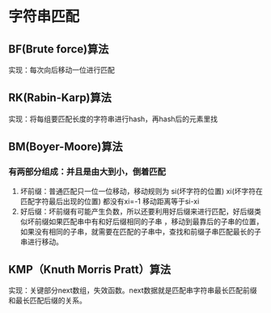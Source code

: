 # 字符串匹配
## BF(Brute force)算法
实现：每次向后移动一位进行匹配
## RK(Rabin-Karp)算法
实现：将每组要匹配长度的字符串进行hash，再hash后的元素里找
## BM(Boyer-Moore)算法
### 有两部分组成：并且是由大到小，倒着匹配
1. 坏前缀：普通匹配只一位一位移动，移动规则为 si(坏字符的位置) xi(坏字符在匹配字符最后出现的位置) 都没有xi=-1
移动距离等于si-xi
2. 好后缀：坏前缀有可能产生负数，所以还要利用好后缀来进行匹配，好后缀类似坏前缀如果匹配串中有和好后缀相同的子串
，移动到最靠后的子串的位置，如果没有相同的子串，就需要在匹配的子串中，查找和前缀子串匹配最长的子串进行移动。
## KMP（Knuth Morris Pratt）算法
实现：关键部分next数组，失效函数。next数据就是匹配串字符串最长匹配前缀和最长匹配后缀的关系。
